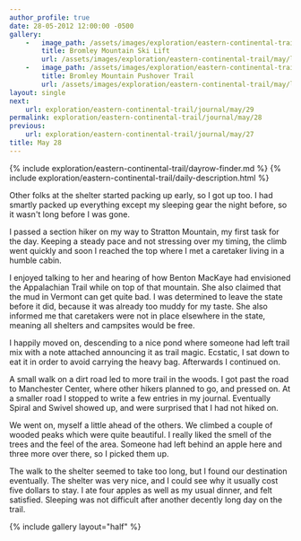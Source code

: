 ```yaml
---
author_profile: true
date: 28-05-2012 12:00:00 -0500
gallery:
    -   image_path: /assets/images/exploration/eastern-continental-trail/may/small/28-1.jpg
        title: Bromley Mountain Ski Lift
        url: /assets/images/exploration/eastern-continental-trail/may/large/28-1.jpg
    -   image_path: /assets/images/exploration/eastern-continental-trail/may/small/28-2.jpg
        title: Bromley Mountain Pushover Trail
        url: /assets/images/exploration/eastern-continental-trail/may/large/28-2.jpg
layout: single
next:
    url: exploration/eastern-continental-trail/journal/may/29
permalink: exploration/eastern-continental-trail/journal/may/28
previous:
    url: exploration/eastern-continental-trail/journal/may/27
title: May 28
---
```

{% include exploration/eastern-continental-trail/dayrow-finder.md %}
{% include exploration/eastern-continental-trail/daily-description.html %}

Other folks at the shelter started packing up early, so I got up too. I had smartly packed up everything except my sleeping gear the night before, so it wasn't long before I was gone.

I passed a section hiker on my way to Stratton Mountain, my first task for the day. Keeping a steady pace and not stressing over my timing, the climb went quickly and soon I reached the top where I met a caretaker living in a humble cabin.

I enjoyed talking to her and hearing of how Benton MacKaye had envisioned the Appalachian Trail while on top of that mountain. She also claimed that the mud in Vermont can get quite bad. I was determined to leave the state before it did, because it was already too muddy for my taste. She also informed me that caretakers were not in place elsewhere in the state, meaning all shelters and campsites would be free.

I happily moved on, descending to a nice pond where someone had left trail mix with a note attached announcing it as trail magic. Ecstatic, I sat down to eat it in order to avoid carrying the heavy bag. Afterwards I continued on.

A small walk on a dirt road led to more trail in the woods. I got past the road to Manchester Center, where other hikers planned to go, and pressed on. At a smaller road I stopped to write a few entries in my journal. Eventually Spiral and Swivel showed up, and were surprised that I had not hiked on.

We went on, myself a little ahead of the others. We climbed a couple of wooded peaks which were quite beautiful. I really liked the smell of the trees and the feel of the area. Someone had left behind an apple here and three more over there, so I picked them up.

The walk to the shelter seemed to take too long, but I found our destination eventually. The shelter was very nice, and I could see why it usually cost five dollars to stay. I ate four apples as well as my usual dinner, and felt satisfied. Sleeping was not difficult after another decently long day on the trail.

{% include gallery layout="half" %}